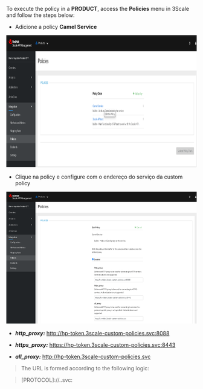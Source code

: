 
To execute the policy in a **PRODUCT**, access the **Policies** menu in 3Scale and follow the steps below:

- Adicione a policy **Camel Service**

<img src="./step1.png" alt= “” width="750" height="350">

- Clique na policy e configure com o endereço do serviço da custom policy

<img src="./step2.png" alt= “” width="750" height="350">

- ***http_proxy:*** http://hp-token.3scale-custom-policies.svc:8088

- ***https_proxy:*** https://hp-token.3scale-custom-policies.svc:8443

- ***all_proxy:*** http://hp-token.3scale-custom-policies.svc


> The URL is formed according to the following logic:

> [PROTOCOL]://<SERVICE NAME>.<NAMESPACE>.svc:<PORT>